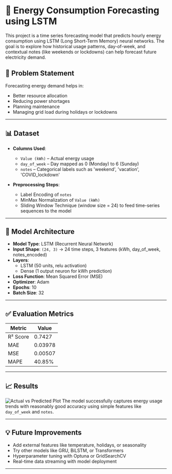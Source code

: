 # 🔌 Energy Consumption Forecasting using LSTM

This project is a time series forecasting model that predicts hourly energy consumption using LSTM (Long Short-Term Memory) neural networks. The goal is to explore how historical usage patterns, day-of-week, and contextual notes (like weekends or lockdowns) can help forecast future electricity demand.

## 📌 Problem Statement

Forecasting energy demand helps in:
- Better resource allocation
- Reducing power shortages
- Planning maintenance
- Managing grid load during holidays or lockdowns

---

## 📊 Dataset

- **Columns Used**:  
  - `Value (kWh)` – Actual energy usage
  - `day_of_week` – Day mapped as 0 (Monday) to 6 (Sunday)
  - `notes` – Categorical labels such as 'weekend', 'vacation', 'COVID_lockdown'
  
- **Preprocessing Steps**:
  - Label Encoding of `notes`
  - MinMax Normalization of `Value (kWh)`
  - Sliding Window Technique (window size = 24) to feed time-series sequences to the model

---

## 🧠 Model Architecture

- **Model Type**: LSTM (Recurrent Neural Network)
- **Input Shape**: `(24, 3)` → 24 time steps, 3 features (kWh, day_of_week, notes_encoded)
- **Layers**:
  - LSTM (50 units, relu activation)
  - Dense (1 output neuron for kWh prediction)
- **Loss Function**: Mean Squared Error (MSE)
- **Optimizer**: Adam
- **Epochs**: 10
- **Batch Size**: 32

---

## ✅ Evaluation Metrics

| Metric        | Value         |
|---------------|---------------|
| R² Score      | 0.7427        |
| MAE           | 0.03978       |
| MSE           | 0.00507       |
| MAPE          | 40.85%        |

---

## 📈 Results

![Actual vs Predicted Plot](downlad.png)
The model successfully captures energy usage trends with reasonably good accuracy using simple features like `day_of_week` and `notes`.

---

## 💡 Future Improvements

- Add external features like temperature, holidays, or seasonality
- Try other models like GRU, BiLSTM, or Transformers
- Hyperparameter tuning with Optuna or GridSearchCV
- Real-time data streaming with model deployment

---

